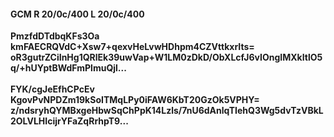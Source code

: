 #### GCM R 20/0c/400 L 20/0c/400
**PmzfdDTdbqKFs3Oa**<br/>**kmFAECRQVdC+Xsw7+qexvHeLvwHDhpm4CZVttkxrIts=**<br/>**oR3gutrZCiInHg1QRlEk39uwVap+W1LM0zDkD/ObXLcfJ6vIOngIMXkItlO5q/+hUYptBWdFmPlmuQjl...**<br/><br/>
**FYK/cgJeEfhCPcEv**<br/>**KgovPvNPDZm19kSoITMqLPy0iFAW6KbT20GzOk5VPHY=**<br/>**z/ndsryhQYMBxgeHbwSqChPpK14Lzls/7nU6dAnlqTIehQ3Wg5dvTzVBkL2OLVLHIcijrYFaZqRrhpT9...**